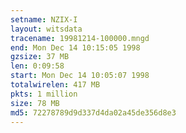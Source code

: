 ```yaml
---
setname: NZIX-I
layout: witsdata
tracename: 19981214-100000.mngd
end: Mon Dec 14 10:15:05 1998
gzsize: 37 MB
len: 0:09:58
start: Mon Dec 14 10:05:07 1998
totalwirelen: 417 MB
pkts: 1 million
size: 78 MB
md5: 72278789d9d337d4da02a45de356d8e3
---
```

